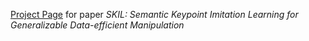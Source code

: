 [Project Page](https://skil-robotics.github.io/SKIL-robotics/) for paper *SKIL: Semantic Keypoint Imitation Learning for Generalizable Data-efficient Manipulation*
